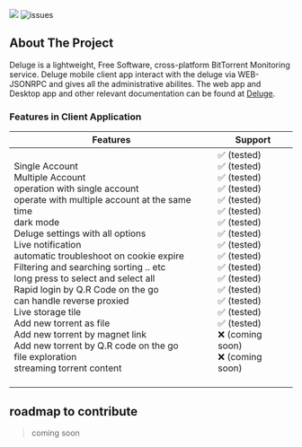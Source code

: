 ![](https://i.imgur.com/emdyzUf.png)
![issues](https://img.shields.io/github/issues/CCExtractor/Deluge-mobile-remote-client)

## About The Project
Deluge is a lightweight, Free Software, cross-platform BitTorrent Monitoring service.
    Deluge mobile client app interact with the deluge via WEB-JSONRPC and gives all the  administrative abilites. The web app and Desktop app and other relevant documentation can be found at
    <a href="https://deluge-torrent.org" target="_blank">Deluge</a>.
### Features in Client Application
| Features                                       | Support         |
|------------------------------------------------|-----------------|
| Single Account<br>Multiple Account<br>operation with single account<br>operate with multiple account at the same time<br>dark mode<br>Deluge settings with all options<br>Live notification <br>automatic troubleshoot on cookie expire<br>Filtering and searching sorting .. etc<br>long press to select and select all <br>Rapid login by Q.R Code on the go<br>can handle reverse proxied<br>Live storage tile<br>Add new torrent as file<br>Add new torrent by magnet link<br>Add new torrent by Q.R code on the go<br>file exploration <br>streaming torrent content<br> | ✅ (tested)<br>✅ (tested)<br>✅ (tested)<br>✅ (tested)<br>✅ (tested)<br>✅ (tested)<br>✅ (tested)<br>✅ (tested)<br>✅ (tested)<br>✅ (tested)<br>✅ (tested)<br>✅ (tested)<br>✅ (tested)<br>✅ (tested)<br>✅ (tested)<br>✅ (tested)<br>❌ (coming soon)<br>❌ (coming soon)<br><br> |



## roadmap to contribute
> coming soon


